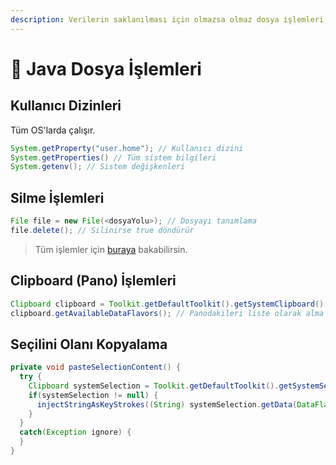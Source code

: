 ```yaml
---
description: Verilerin saklanılması için olmazsa olmaz dosya işlemleri
---
```


# 📁 Java Dosya İşlemleri

## Kullanıcı Dizinleri

Tüm OS'larda çalışır.

```java
System.getProperty("user.home"); // Kullanıcı dizini
System.getProperties() // Tüm sistem bilgileri
System.getenv(); // Sistem değişkenleri
```

## Silme İşlemleri

```java
File file = new File(<dosyaYolu>); // Dosyayı tanımlama
file.delete(); // Silinirse true döndürür
```

> Tüm işlemler için [buraya](https://www.journaldev.com/830/java-delete-file-directory) bakabilirsin.

## Clipboard \(Pano\) İşlemleri

```java
Clipboard clipboard = Toolkit.getDefaultToolkit().getSystemClipboard(); // Panoyu alma
clipboard.getAvailableDataFlavors(); // Panodakileri liste olarak alma
```

## Seçilini Olanı Kopyalama

```java
private void pasteSelectionContent() {
  try {
    Clipboard systemSelection = Toolkit.getDefaultToolkit().getSystemSelection();
    if(systemSelection != null) {
      injectStringAsKeyStrokes((String) systemSelection.getData(DataFlavor.stringFlavor));
    }
  }
  catch(Exception ignore) {
  }
}
```

